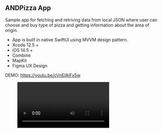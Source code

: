 ## ANDPizza App

Sample app for fetching and retriving data from local JSON where user can choose and buy type of pizza and getting information about the area of origin.

- App is builf in native SwiftUI using MVVM design pattern.
- Xcode 12.5 +
- iOS 14.5 +
- Combine
- MapKit
- Figma UX Design



DEMO: https://youtu.be/cVnElAiFx5w

<figure class="video_container">
  <video controls="true" allowfullscreen="true" poster="">
    <source src="Demo/Demo.mov" type="video/mov">
  </video>
</figure>
